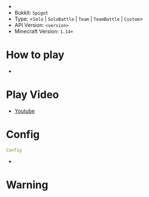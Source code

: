 # <MiniGame Name>
- <description>
- Bukkit: `Spigot`
- Type: <`Solo` | `SoloBattle` | `Team` | `TeamBattle` | `Custom`>
- API Version: `<version>`
- Minecraft Version: `1.14+`



# How to play
- <way to play>



# Play Video
- [Youtube]()



# Config
```yaml
Config
```
- <Config descriptions>



# Warning

